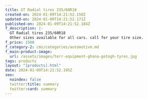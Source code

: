 ```yaml
---
title: GT Radial tires 235/60R18
created-on: 2024-01-09T14:21:52.158Z
updated-on: 2024-01-09T14:21:52.171Z
published-on: 2024-01-09T14:21:52.184Z
f_description: |-
  GT Radial tires 235/60R18
  Other sizes available for all cars. call for your tire size.
f_price: 1500
f_category-2: cms/categories/automotive.md
f_main-product-image:
  url: /assets/images/terr-equipment-ghana-gotogh-tyres.jpg
tags: products
layout: "[products].html"
date: 2024-01-09T14:21:52.195Z
seo:
  noindex: false
  twitter:title: summary
  twitter:card: summary
---
```

